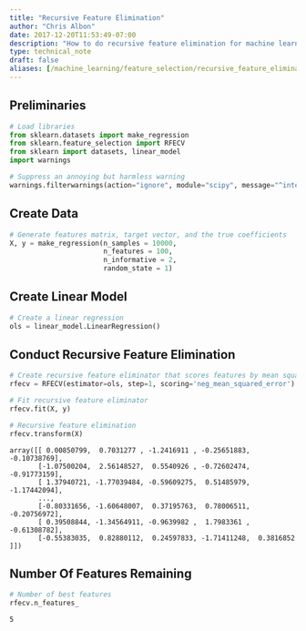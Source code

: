 ```yaml
---
title: "Recursive Feature Elimination"
author: "Chris Albon"
date: 2017-12-20T11:53:49-07:00
description: "How to do recursive feature elimination for machine learning in Python."
type: technical_note
draft: false
aliases: [/machine_learning/feature_selection/recursive_feature_elimination/]
---
```

## Preliminaries


```python
# Load libraries
from sklearn.datasets import make_regression
from sklearn.feature_selection import RFECV
from sklearn import datasets, linear_model
import warnings

# Suppress an annoying but harmless warning
warnings.filterwarnings(action="ignore", module="scipy", message="^internal gelsd")
```

## Create Data


```python
# Generate features matrix, target vector, and the true coefficients
X, y = make_regression(n_samples = 10000,
                       n_features = 100,
                       n_informative = 2,
                       random_state = 1)
```

## Create Linear Model


```python
# Create a linear regression
ols = linear_model.LinearRegression()
```

## Conduct Recursive Feature Elimination


```python
# Create recursive feature eliminator that scores features by mean squared errors
rfecv = RFECV(estimator=ols, step=1, scoring='neg_mean_squared_error')

# Fit recursive feature eliminator 
rfecv.fit(X, y)

# Recursive feature elimination
rfecv.transform(X)
```




    array([[ 0.00850799,  0.7031277 , -1.2416911 , -0.25651883, -0.10738769],
           [-1.07500204,  2.56148527,  0.5540926 , -0.72602474, -0.91773159],
           [ 1.37940721, -1.77039484, -0.59609275,  0.51485979, -1.17442094],
           ..., 
           [-0.80331656, -1.60648007,  0.37195763,  0.78006511, -0.20756972],
           [ 0.39508844, -1.34564911, -0.9639982 ,  1.7983361 , -0.61308782],
           [-0.55383035,  0.82880112,  0.24597833, -1.71411248,  0.3816852 ]])



## Number Of Features Remaining


```python
# Number of best features
rfecv.n_features_
```




    5


